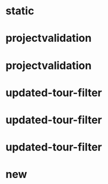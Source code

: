 # static
# projectvalidation
# projectvalidation
# updated-tour-filter
# updated-tour-filter
# updated-tour-filter
# new
